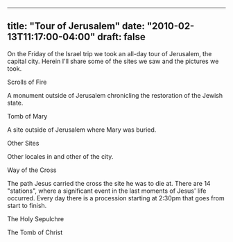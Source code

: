 
---
title: "Tour of Jerusalem"
date: "2010-02-13T11:17:00-04:00"
draft: false
---

On the Friday of the Israel trip we took an all-day tour of Jerusalem, the capital city. Herein I'll share some of the sites we saw and the pictures we took.

Scrolls of Fire

A monument outside of Jerusalem chronicling the restoration of the Jewish state.

Tomb of Mary

A site outside of Jerusalem where Mary was buried.

Other Sites

Other locales in and other of the city.

Way of the Cross

The path Jesus carried the cross the site he was to die at. There are 14 "stations", where a significant event in the last moments of Jesus' life occurred. Every day there is a procession starting at 2:30pm that goes from start to finish.

The Holy Sepulchre

The Tomb of Christ
